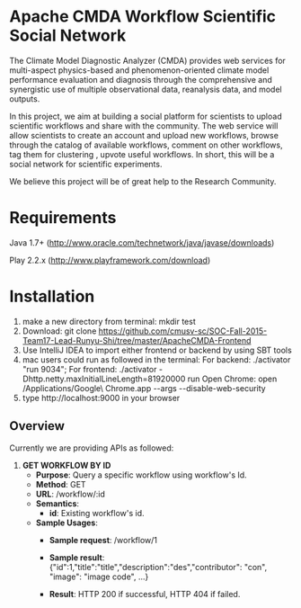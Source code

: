 Apache CMDA Workflow Scientific Social Network
================

The Climate Model Diagnostic Analyzer (CMDA) provides web services for multi-aspect physics-based and phenomenon-oriented climate model performance evaluation and diagnosis through the comprehensive and synergistic use of multiple observational data, reanalysis data, and model outputs.

In this project, we aim at building a social platform for scientists to upload scientific workflows and share with the community. The web service will allow scientists to create an account and upload new workflows, browse through the catalog of available workflows, comment on other workflows, tag them for clustering , upvote useful workflows. In short, this will be a social network for scientific experiments. 

We believe this project will be of great help to the Research Community.

Requirements
============
Java 1.7+ (http://www.oracle.com/technetwork/java/javase/downloads)

Play 2.2.x (http://www.playframework.com/download)


Installation
============
1. make a new directory from terminal: mkdir test
2. Download: git clone https://github.com/cmusv-sc/SOC-Fall-2015-Team17-Lead-Runyu-Shi/tree/master/ApacheCMDA-Frontend 
3. Use IntelliJ IDEA to import either frontend or backend by using SBT tools
4. mac users could run as followed in the terminal:
For backend: ./activator "run 9034";
For frontend: ./activator -Dhttp.netty.maxInitialLineLength=81920000 run
Open Chrome: open /Applications/Google\ Chrome.app --args --disable-web-security
5. type http://localhost:9000 in your browser

Overview
---------
Currently we are providing APIs as followed:


1. **GET WORKFLOW BY ID**
    - **Purpose**: Query a specific workflow using workflow's Id.
    - **Method**: GET
    - **URL**: /workflow/:id
    - **Semantics**: 
        - **id**: Existing workflow's id.
    - **Sample Usages**:
      - **Sample request**: /workflow/1
          
      - **Sample result**: {"id":1,"title":"title","description":"des","contributor": "con", "image": "image code", ...}
      
      - **Result**: HTTP 200 if successful, HTTP 404 if failed.

